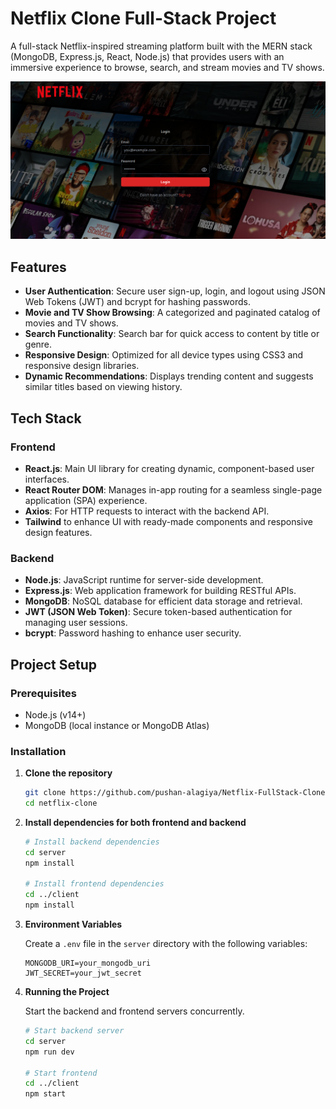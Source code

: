 # Netflix Clone Full-Stack Project

A full-stack Netflix-inspired streaming platform built with the MERN stack (MongoDB, Express.js, React, Node.js) that provides users with an immersive experience to browse, search, and stream movies and TV shows.

![Image](https://github.com/pushan-alagiya/Netflix-FullStack-Clone/blob/main/frontend/public/Screenshot%20From%202024-11-09%2017-56-17.png?raw=true)

## Features

- **User Authentication**: Secure user sign-up, login, and logout using JSON Web Tokens (JWT) and bcrypt for hashing passwords.
- **Movie and TV Show Browsing**: A categorized and paginated catalog of movies and TV shows.
- **Search Functionality**: Search bar for quick access to content by title or genre.
- **Responsive Design**: Optimized for all device types using CSS3 and responsive design libraries.
- **Dynamic Recommendations**: Displays trending content and suggests similar titles based on viewing history.

## Tech Stack

### Frontend

- **React.js**: Main UI library for creating dynamic, component-based user interfaces.
- **React Router DOM**: Manages in-app routing for a seamless single-page application (SPA) experience.
- **Axios**: For HTTP requests to interact with the backend API.
- **Tailwind** to enhance UI with ready-made components and responsive design features.

### Backend

- **Node.js**: JavaScript runtime for server-side development.
- **Express.js**: Web application framework for building RESTful APIs.
- **MongoDB**: NoSQL database for efficient data storage and retrieval.
- **JWT (JSON Web Token)**: Secure token-based authentication for managing user sessions.
- **bcrypt**: Password hashing to enhance user security.

## Project Setup

### Prerequisites

- Node.js (v14+)
- MongoDB (local instance or MongoDB Atlas)

### Installation

1. **Clone the repository**

   ```bash
   git clone https://github.com/pushan-alagiya/Netflix-FullStack-Clone
   cd netflix-clone
   ```

2. **Install dependencies for both frontend and backend**

   ```bash
   # Install backend dependencies
   cd server
   npm install

   # Install frontend dependencies
   cd ../client
   npm install
   ```

3. **Environment Variables**

   Create a `.env` file in the `server` directory with the following variables:

   ```plaintext
   MONGODB_URI=your_mongodb_uri
   JWT_SECRET=your_jwt_secret
   ```

4. **Running the Project**

   Start the backend and frontend servers concurrently.

   ```bash
   # Start backend server
   cd server
   npm run dev

   # Start frontend
   cd ../client
   npm start
   ```
